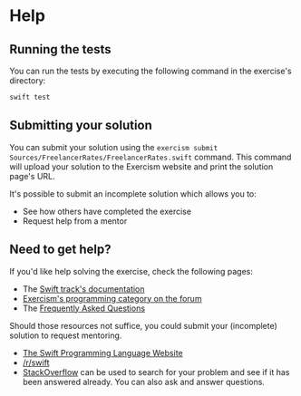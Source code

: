 # Help

## Running the tests

You can run the tests by executing the following command in the exercise's directory:

```bash
swift test
```

## Submitting your solution

You can submit your solution using the `exercism submit Sources/FreelancerRates/FreelancerRates.swift` command.
This command will upload your solution to the Exercism website and print the solution page's URL.

It's possible to submit an incomplete solution which allows you to:

- See how others have completed the exercise
- Request help from a mentor

## Need to get help?

If you'd like help solving the exercise, check the following pages:

- The [Swift track's documentation](https://exercism.org/docs/tracks/swift)
- [Exercism's programming category on the forum](https://forum.exercism.org/c/programming/5)
- The [Frequently Asked Questions](https://exercism.org/docs/using/faqs)

Should those resources not suffice, you could submit your (incomplete) solution to request mentoring.

- [The Swift Programming Language Website](https://swift.org/documentation/)
- [/r/swift](https://www.reddit.com/r/swift)
- [StackOverflow](http://stackoverflow.com/questions/tagged/swift) can be used to search for your problem and see if it has been answered already. You can also ask and answer questions.